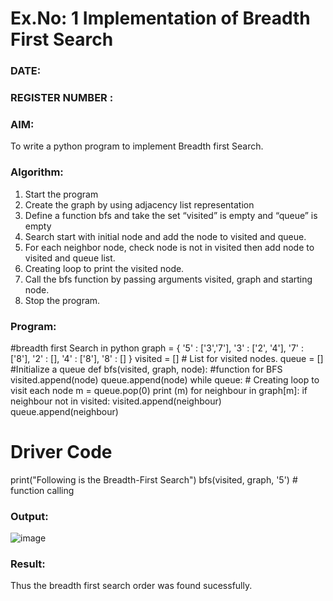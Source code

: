 # Ex.No: 1  Implementation of Breadth First Search 
### DATE:                                                                            
### REGISTER NUMBER : 
### AIM: 
To write a python program to implement Breadth first Search. 
### Algorithm:
1. Start the program
2. Create the graph by using adjacency list representation
3. Define a function bfs and take the set “visited” is empty and “queue” is empty
4. Search start with initial node and add the node to visited and queue.
5. For each neighbor node, check node is not in visited then add node to visited and queue list.
6.  Creating loop to print the visited node.
7.   Call the bfs function by passing arguments visited, graph and starting node.
8.   Stop the program.
### Program:
#breadth first Search in python
graph = {
'5' : ['3','7'],
'3' : ['2', '4'],
'7' : ['8'],
'2' : [],
'4' : ['8'],
'8' : []
}
visited = [] # List for visited nodes.
queue = [] #Initialize a queue
def bfs(visited, graph, node): #function for BFS
visited.append(node)
queue.append(node)
while queue: # Creating loop to visit each node
m = queue.pop(0)
print (m)
for neighbour in graph[m]:
if neighbour not in visited:
visited.append(neighbour)
queue.append(neighbour)
# Driver Code
print("Following is the Breadth-First Search")
bfs(visited, graph, '5') # function calling
### Output:

![image](https://github.com/DhanalakshmiCSE/AI_Lab_2023-24/assets/119477832/bd430c2c-a364-4ec5-95ce-5240a829f312)



### Result:
Thus the breadth first search order was found sucessfully.
